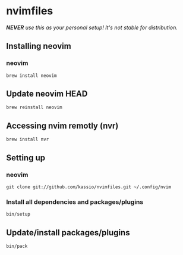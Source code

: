 # nvimfiles

_**NEVER** use this as your personal setup! It's not stable for distribution._

## Installing neovim

### neovim
```
brew install neovim
```

## Update neovim HEAD

```console
brew reinstall neovim
```

## Accessing nvim remotly (nvr)

```console
brew install nvr
```

## Setting up

### neovim

```console
git clone git://github.com/kassio/nvimfiles.git ~/.config/nvim
```

### Install all dependencies and packages/plugins
```console
bin/setup
```

## Update/install packages/plugins
```console
bin/pack
```
